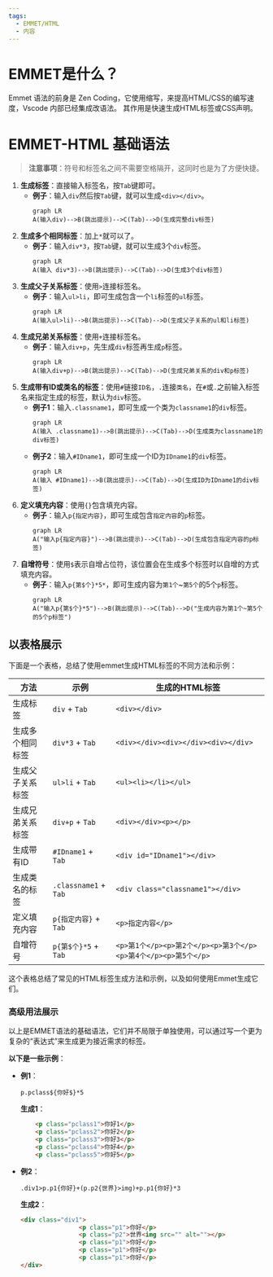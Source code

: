 ```yaml
---
tags:
  - EMMET/HTML
  - 内容
---
```

# EMMET是什么？
Emmet 语法的前身是 Zen Coding，它使用缩写，来提高HTML/CSS的编写速度，Vscode 内部已经集成改语法。
其作用是快速生成HTML标签或CSS声明。

# EMMET-HTML 基础语法

>**注意事项**：符号和标签名之间不需要空格隔开，这同时也是为了方便快捷。

1. **生成标签**：直接输入标签名，按`Tab`键即可。
	- **例子**：输入`div`然后按`Tab`键，就可以生成`<div></div>`。
		```mermaid
		graph LR
		A(输入div)-->B(跳出提示)-->C(Tab)-->D(生成完整div标签)
		```
2. **生成多个相同标签**：加上`*`就可以了。
	- **例子**：输入`div*3`，按`Tab`键，就可以生成3个`div`标签。
	  ```mermaid
	  graph LR
	  A(输入 div*3)-->B(跳出提示)-->C(Tab)-->D(生成3个div标签)
		 ```
3. **生成父子关系标签**：使用`>`连接标签名。
	- **例子**：输入`ul>li`，即可生成包含一个`li`标签的`ul`标签。
	  ```mermaid
	  graph LR
	  A(输入ul>li)-->B(跳出提示)-->C(Tab)-->D(生成父子关系的ul和li标签)
		 ```
4. **生成兄弟关系标签**：使用`+`连接标签名。
	- **例子**：输入`div+p`，先生成`div`标签再生成`p`标签。
	  ```mermaid
	  graph LR
	  A(输入div+p)-->B(跳出提示)-->C(Tab)-->D(生成兄弟关系的div和p标签)
		 ```
5. **生成带有ID或类名的标签**：使用`#`链接`ID名`，`.`连接`类名`，在`#`或`.`之前输入标签名来指定生成的标签，默认为`div`标签。
	- **例子1**：输入`.classname1`，即可生成一个类为`classname1`的`div`标签。
	  ```mermaid
	  graph LR
	  A(输入 .classname1)-->B(跳出提示)-->C(Tab)-->D(生成类为classname1的div标签)
		 ```
	- **例子2**：输入`#IDname1`，即可生成一个ID为`IDname1`的`div`标签。
		```mermaid
	  graph LR
	  A(输入 #IDname1)-->B(跳出提示)-->C(Tab)-->D(生成ID为IDname1的div标签)
		```
6. **定义填充内容**：使用`{}`包含填充内容。
	- **例子**：输入`p{指定内容}`，即可生成包含`指定内容`的`p`标签。
	  ```mermaid
	  graph LR
	  A("输入p{指定内容}")-->B(跳出提示)-->C(Tab)-->D(生成包含指定内容的p标签)
		 ```
7. **自增符号**：使用`$`表示自增占位符，该位置会在生成多个标签时以自增的方式填充内容。
	- **例子**：输入`p{第$个}*5*`，即可生成内容为`第1个`~`第5个`的5个`p`标签。
	  ```mermaid
	  graph LR
	  A("输入p{第$个}*5")-->B(跳出提示)-->C(Tab)-->D("生成内容为第1个~第5个的5个p标签")
		 ```

## 以表格展示

下面是一个表格，总结了使用emmet生成HTML标签的不同方法和示例：

| 方法       | 示例                    | 生成的HTML标签                                            |
| -------- | --------------------- | ---------------------------------------------------- |
| 生成标签     | `div` + `Tab`         | `<div></div>`                                        |
| 生成多个相同标签 | `div*3` + `Tab`       | `<div></div><div></div><div></div>`                  |
| 生成父子关系标签 | `ul>li` + `Tab`       | `<ul><li></li></ul>`                                 |
| 生成兄弟关系标签 | `div+p` + `Tab`       | `<div></div><p></p>`                                 |
| 生成带有ID   | `#IDname1` + `Tab`    | `<div id="IDname1"></div>`                           |
| 生成类名的标签  | `.classname1` + `Tab` | `<div class="classname1"></div>`                     |
| 定义填充内容   | `p{指定内容}` + `Tab`     | `<p>指定内容</p>`                                        |
| 自增符号     | `p{第$个}*5` + `Tab`    | `<p>第1个</p><p>第2个</p><p>第3个</p><p>第4个</p><p>第5个</p>` |

这个表格总结了常见的HTML标签生成方法和示例，以及如何使用Emmet生成它们。

### 高级用法展示

以上是EMMET语法的基础语法，它们并不局限于单独使用，可以通过写一个更为复杂的“表达式”来生成更为接近需求的标签。

**以下是一些示例**：
- **例1**：
	```emmet
	p.pclass${你好$}*5
	```
	**生成1**：
	```HTML
		<p class="pclass1">你好1</p>
		<p class="pclass2">你好2</p>
		<p class="pclass3">你好3</p>
		<p class="pclass4">你好4</p>
		<p class="pclass5">你好5</p>
	```

- **例2**：
	```emmet
	.div1>p.p1{你好}+(p.p2{世界}>img)+p.p1{你好}*3
	```
	**生成2**：
	```HTML
	<div class="div1">
	                <p class="p1">你好</p>
	                <p class="p2">世界<img src="" alt=""></p>
	                <p class="p1">你好</p>
	                <p class="p1">你好</p>
	                <p class="p1">你好</p>
	</div>
	```